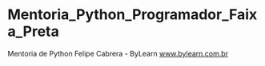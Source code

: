 # Mentoria_Python_Programador_Faixa_Preta
Mentoria de Python Felipe Cabrera - ByLearn www.bylearn.com.br
